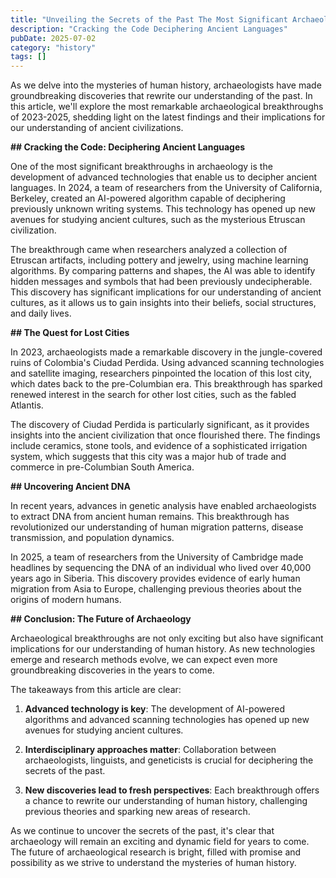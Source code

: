 ```yaml
---
title: "Unveiling the Secrets of the Past The Most Significant Archaeological Breakthroughs of 2023-2025"
description: "Cracking the Code Deciphering Ancient Languages"
pubDate: 2025-07-02
category: "history"
tags: []
---
```


As we delve into the mysteries of human history, archaeologists have made groundbreaking discoveries that rewrite our understanding of the past. In this article, we'll explore the most remarkable archaeological breakthroughs of 2023-2025, shedding light on the latest findings and their implications for our understanding of ancient civilizations.

**## Cracking the Code: Deciphering Ancient Languages**

One of the most significant breakthroughs in archaeology is the development of advanced technologies that enable us to decipher ancient languages. In 2024, a team of researchers from the University of California, Berkeley, created an AI-powered algorithm capable of deciphering previously unknown writing systems. This technology has opened up new avenues for studying ancient cultures, such as the mysterious Etruscan civilization.

The breakthrough came when researchers analyzed a collection of Etruscan artifacts, including pottery and jewelry, using machine learning algorithms. By comparing patterns and shapes, the AI was able to identify hidden messages and symbols that had been previously undecipherable. This discovery has significant implications for our understanding of ancient cultures, as it allows us to gain insights into their beliefs, social structures, and daily lives.

**## The Quest for Lost Cities**

In 2023, archaeologists made a remarkable discovery in the jungle-covered ruins of Colombia's Ciudad Perdida. Using advanced scanning technologies and satellite imaging, researchers pinpointed the location of this lost city, which dates back to the pre-Columbian era. This breakthrough has sparked renewed interest in the search for other lost cities, such as the fabled Atlantis.

The discovery of Ciudad Perdida is particularly significant, as it provides insights into the ancient civilization that once flourished there. The findings include ceramics, stone tools, and evidence of a sophisticated irrigation system, which suggests that this city was a major hub of trade and commerce in pre-Columbian South America.

**## Uncovering Ancient DNA**

In recent years, advances in genetic analysis have enabled archaeologists to extract DNA from ancient human remains. This breakthrough has revolutionized our understanding of human migration patterns, disease transmission, and population dynamics.

In 2025, a team of researchers from the University of Cambridge made headlines by sequencing the DNA of an individual who lived over 40,000 years ago in Siberia. This discovery provides evidence of early human migration from Asia to Europe, challenging previous theories about the origins of modern humans.

**## Conclusion: The Future of Archaeology**

Archaeological breakthroughs are not only exciting but also have significant implications for our understanding of human history. As new technologies emerge and research methods evolve, we can expect even more groundbreaking discoveries in the years to come.

The takeaways from this article are clear:

1. **Advanced technology is key**: The development of AI-powered algorithms and advanced scanning technologies has opened up new avenues for studying ancient cultures.

2. **Interdisciplinary approaches matter**: Collaboration between archaeologists, linguists, and geneticists is crucial for deciphering the secrets of the past.

3. **New discoveries lead to fresh perspectives**: Each breakthrough offers a chance to rewrite our understanding of human history, challenging previous theories and sparking new areas of research.

As we continue to uncover the secrets of the past, it's clear that archaeology will remain an exciting and dynamic field for years to come. The future of archaeological research is bright, filled with promise and possibility as we strive to understand the mysteries of human history.